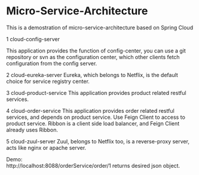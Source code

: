 # Micro-Service-Architecture

This is a demostration of micro-service-architecture based on Spring Cloud


1 cloud-config-server
	
This application provides the function of config-center, you can use a git repository or svn as the 
configuration center, which other clients fetch configuration from the config server.

2 cloud-eureka-server
Eureka, which belongs to Netflix, is the default choice for service registry center.
	
3 cloud-product-service
This application provides product related restful services.
	
4 cloud-order-service
This application provides order related restful services, and depends on product service. Use Feign Client to access to product service.
Ribbon is a client side load balancer, and Feign Client already uses Ribbon.

5 cloud-zuul-server
Zuul, belongs to Netflix too, is a reverse-proxy server, acts like nginx or apache server.
	
	
	
Demo:	
http://localhost:8088/orderService/order/1    returns desired json object.
	

